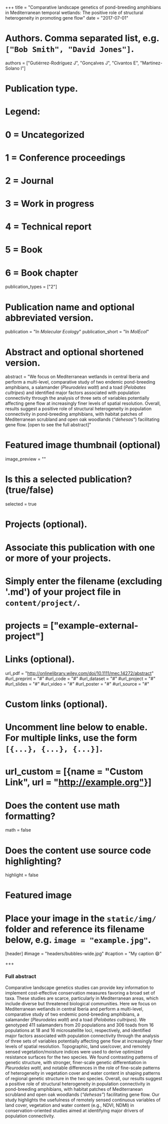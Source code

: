 +++
title = "Comparative landscape genetics of pond-breeding amphibians in Mediterranean temporal wetlands: The positive role of structural heterogeneity in promoting gene flow"
date = "2017-07-01"

# Authors. Comma separated list, e.g. `["Bob Smith", "David Jones"]`.
authors = ["Gutiérrez-Rodríguez J", "Gonçalves J", "Civantos E", "Martinez-Solano I"]

# Publication type.
# Legend:
# 0 = Uncategorized
# 1 = Conference proceedings
# 2 = Journal
# 3 = Work in progress
# 4 = Technical report
# 5 = Book
# 6 = Book chapter
publication_types = ["2"]

# Publication name and optional abbreviated version.
publication = "In *Molecular Ecology*"
publication_short = "In *MolEcol*"

# Abstract and optional shortened version.
abstract = "We focus on Mediterranean wetlands in central Iberia and perform a multi-level, comparative study of two endemic pond-breeding amphibians, a salamander (_Pleurodeles waltl_) and a toad (_Pelobates cultripes_) and identified major factors associated with population connectivity through the analysis of three sets of variables potentially affecting gene flow at increasingly finer levels of spatial resolution. Overall, results suggest a positive role of structural heterogeneity in population connectivity in pond-breeding amphibians, with habitat patches of Mediterranean scrubland and open oak woodlands (_“dehesas”_) facilitating gene flow. [open to see the full abstract]"

# Featured image thumbnail (optional)
image_preview = ""

# Is this a selected publication? (true/false)
selected = true

# Projects (optional).
#   Associate this publication with one or more of your projects.
#   Simply enter the filename (excluding '.md') of your project file in `content/project/`.
# projects = ["example-external-project"]

# Links (optional).
url_pdf = "http://onlinelibrary.wiley.com/doi/10.1111/mec.14272/abstract"
#url_preprint = "#"
#url_code = "#"
#url_dataset = "#"
#url_project = "#"
#url_slides = "#"
#url_video = "#"
#url_poster = "#"
#url_source = "#"

# Custom links (optional).
# Uncomment line below to enable. For multiple links, use the form `[{...}, {...}, {...}]`.
#
# url_custom = [{name = "Custom Link", url = "http://example.org"}]

# Does the content use math formatting?
math = false

# Does the content use source code highlighting?
highlight = false

# Featured image
# Place your image in the `static/img/` folder and reference its filename below, e.g. `image = "example.jpg"`.
[header]
  #image = "headers/bubbles-wide.jpg"
  #caption = "My caption :smile:"

+++

### Full abstract

Comparative landscape genetics studies can provide key information to implement cost-effective conservation measures favoring a broad set of taxa. These studies are scarce, particularly in Mediterranean areas, which include diverse but threatened biological communities. Here we focus on Mediterranean wetlands in central Iberia and perform a multi-level, comparative study of two endemic pond-breeding amphibians, a salamander (_Pleurodeles waltl_) and a toad (_Pelobates cultripes_). We genotyped 411 salamanders from 20 populations and 306 toads from 16 populations at 18 and 16 microsatellite loci, respectively, and identified major factors associated with population connectivity through the analysis of three sets of variables potentially affecting gene flow at increasingly finer levels of spatial resolution. Topographic, land use/cover, and remotely sensed vegetation/moisture indices were used to derive optimized resistance surfaces for the two species. We found contrasting patterns of genetic structure, with stronger, finer-scale genetic differentiation in _Pleurodeles waltl_, and notable differences in the role of fine-scale patterns of heterogeneity in vegetation cover and water content in shaping patterns of regional genetic structure in the two species. Overall, our results suggest a positive role of structural heterogeneity in population connectivity in pond-breeding amphibians, with habitat patches of Mediterranean scrubland and open oak woodlands (_“dehesas”_) facilitating gene flow. Our study highlights the usefulness of remotely sensed continuous variables of land cover, vegetation and water content (e.g., NDVI, NDMI) in conservation-oriented studies aimed at identifying major drivers of population connectivity.